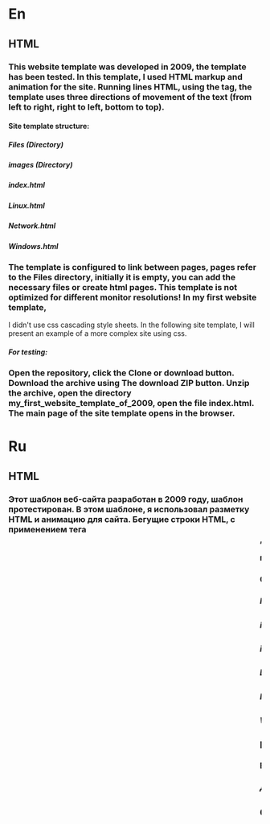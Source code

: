 # En

## HTML

### This website template was developed in 2009, the template has been tested. In this template, I used HTML markup and animation for the site. Running lines HTML, using the tag, the template uses three directions of movement of the text (from left to right, right to left, bottom to top).

#### Site template structure:

##### Files (Directory)

##### images (Directory)

##### index.html

##### Linux.html

##### Network.html

##### Windows.html

### The template is configured to link between pages, pages refer to the Files directory, initially it is empty, you can add the necessary files or create html pages. This template is not optimized for different monitor resolutions! In my first website template, 
I didn't use css cascading style sheets. In the following site template, I will present an example of a more complex site using css.

##### For testing:

### Open the repository, click the Clone or download button. Download the archive using The download ZIP button. Unzip the archive, open the directory my_first_website_template_of_2009, open the file index.html. The main page of the site template opens in the browser.

# Ru

## HTML

### Этот шаблон веб-сайта разработан в 2009 году, шаблон протестирован. В этом шаблоне, я использовал разметку HTML и анимацию для сайта. Бегущие строки HTML, с применением тега <marquee>, в шаблоне используется три направления движения текста (с лева на 
право, справа на лево, снизу вверх).

#### Структура шаблона сайта:

##### Files (Каталог)

##### images (Каталог)

##### index.html

##### Linux.html

##### Network.html

##### Windows.html

### В шаблоне настроена связь между страницами, страницы ссылаются на каталог Files, изначально он пуст в него можно добавлять нужные файлы или создать страницы html. Данный шаблон не оптимизирован, под различные разрешения монитора!
В своем первом шаблоне сайта, я не использовал css - каскадные таблицы стилей. В следующем шаблоне сайта, я представлю пример 
более сложного сайта с применением css.

##### Для тестирования:

### Откройте репозиторий, нажмите на кнопку Clone or download. Скачайте архив, с помощью кнопки Download ZIP. Распакуйте архив, откройте каталог my_first_website_template_of_2009, в нем откройте файл index.html. В браузере откроется главная страница шаблона сайта.     
